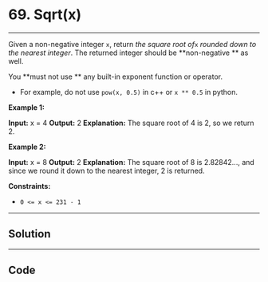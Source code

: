 # 69. Sqrt(x)

---

Given a non-negative integer `x`, return _the square root of_`x` _rounded down to the nearest integer_. The returned integer should be **non-negative ** as well.

You **must not use ** any built-in exponent function or operator.

  * For example, do not use `pow(x, 0.5)` in c++ or `x ** 0.5` in python.



 

**Example 1:**


**Input:** x = 4
**Output:** 2
**Explanation:** The square root of 4 is 2, so we return 2.


**Example 2:**


**Input:** x = 8
**Output:** 2
**Explanation:** The square root of 8 is 2.82842..., and since we round it down to the nearest integer, 2 is returned.


 

**Constraints:**

  * `0 <= x <= 231 - 1`

---

## Solution



---

## Code
```python


```